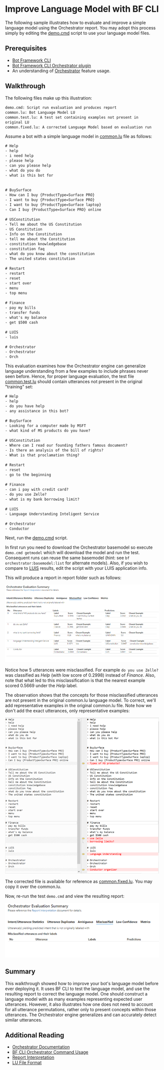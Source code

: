 # Improve Language Model with BF CLI

The following sample illustrates how to evaluate and improve a simple language model using the Orchestrator report. You may adopt this process simply by editing the [demo.cmd](./demo.cmd) script to use your language model files.

## Prerequisites

* [Bot Framework CLI][5]
* [Bot Framework CLI Orchestrator plugin](1) 
* An understanding of [Orchestrator][6] feature usage.

## Walkthrough

The following files make up this illustration:

```
demo.cmd: Script run evaluation and produces report
common.lu: Bot Language Model LU
common.test.lu: A test set containing examples not present in  original LU
common.fixed.lu: A corrected Language Model based on evaluation run
```

Assume a bot with a simple language model in [common.lu](./common.lu) file as follows:

```
# Help
- help
- i need help
- please help
- can you please help
- what do you do
- what is this bot for


# BuySurface
- How can I buy {ProductType=Surface PRO}
- I want to buy {ProductType=Surface PRO}
- I want to buy {ProductType=Surface laptop}
- Can I buy {ProductType=Surface PRO} online

# USConstitution
- Tell me about the US Constitution
- US Constitution
- Info on the Constitution
- tell me about the Constitution
- constitution knowledgebase
- constitution faq
- what do you know about the constitution
- The united states constitution

# Restart
- restart
- reset
- start over
- menu
- top menu

# Finance
- pay my bills
- transfer funds
- what's my balance
- get $500 cash

# LUIS
- luis

# Orchestrator
- Orchestrator
- Orch

```

This evaluation examines how the Orchestrator engine can generalize language understanding from a few examples to include phrases never seen before. Hence, for proper language evaluation, the test file [common.test.lu](./common.test.lu) should contain utterances not present in the original "training" set:

```
# Help
- help
- do you have help
- any assistance in this bot?

# BuySurface
- Looking for a computer made by MSFT
- what kind of MS products do you have?

# USConstitution
- Where can I read our founding fathers famous document?
- Is there an analysis of the bill of rights?
- What is that proclamation thing?

# Restart
- reset
- go to the beginning

# Finance
- can i pay with credit card?
- do you use Zelle?
- what is my bank borrowing limit?

# LUIS
- Language Understanding Inteligent Service

# Orchestrator
- Conductor

```

Next, run the [demo.cmd](./demo.cmd) script.  

In first run you need to download the Orchestrator basemodel so execute ```demo.cmd getmodel``` which will download the model and run the test. Consequent runs can reuse the same basemodel (hint: see ```bf orchestrator:basemodel:list``` for alternate models). Also, if you wish to compare to [LUIS](https://luis.ai) results, edit the script with your LUIS application info.

This will produce a report in report folder such as follows:

![Before Correction](./reportbefore.png)

Notice how 5 utterances were misclassified.  For example ```do you use Zelle?``` was classified as *Help* (with low score of 0.2998) instead of *Finance*. Also, note that what led to this misclassification is that the nearest example scored 0.5669 under the *Help* label. 

The observation shows that the concepts for those misclassified utterances are not present in the original  common.lu language model. To correct, we'll add representative examples in the original common.lu file. Note how we don't add the exact utterances, only representative examples:

![Compared LU](./comparedLU.png)

The corrected file is available for reference as [common.fixed.lu](./common.fixed.lu). You may copy it over the common.lu.

Now, re-run the test ```demo.cmd``` and view the resulting report:



![Report After](./reportafter.png)

## Summary

This walkthrough showed how to improve your bot's language model before ever deploying it. It uses BF CLI to test the language model, and use the resulting report to correct the language model. One should construct a language model with as many examples representing expected user utterances. However, it also illustrates how one does not need to account for all utterance permutations, rather only to present concepts within those utterances. The Orchestrator engine generalizes and can accurately detect similar utterances. 

## Additional Reading

- [Orchestrator Documentation][6]
- [BF CLI Orchestrator Command Usage][4]
- [Report Interpretation][3]
- [LU File Format][2]



[1]: https://aka.ms/bforchestratorcli	"Orchestrator Plugin"
[2]:https://docs.microsoft.com/en-us/azure/bot-service/file-format/bot-builder-lu-file-format?view=azure-bot-service-4.0	"LU file format"
[3]:https://aka.ms/bforchestratorreport "report interpretation"
[4]: https://github.com/microsoft/botframework-sdk/blob/main/Orchestrator/docs/BFOrchestratorUsage.md "BF Orchestrator usage"
[5]: https://github.com/microsoft/botframework-cli
[6]: https://aka.ms/bf-orchestrator














